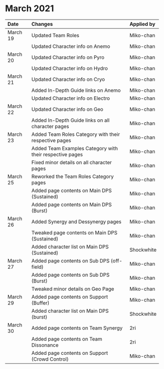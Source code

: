# March 2021

| Date | Changes | Applied by |
| :--- | :--- | :--- |
| March 19 | Updated Team Roles | Miko-chan |
|  | Updated Character info on Anemo | Miko-chan |
| March 20 | Updated Character info on Pyro | Miko-chan |
|  | Updated Character info on Hydro | Miko-chan |
| March 21 | Updated Character info on Cryo | Miko-chan |
|  | Added In-Depth Guide links on Anemo | Miko-chan |
|  | Updated Character info on Electro | Miko-chan |
| March 22 | Updated Character info on Geo | Miko-chan |
|  | Added In-Depth Guide links on all character pages | Miko-chan |
| March 23 | Added Team Roles Category with their respective pages | Miko-chan |
|  | Added Team Examples Category with their respective pages | Miko-chan |
|  | Fixed minor details on all character pages | Miko-chan |
| March 25 | Reworked the Team Roles Category pages | Miko-chan |
|  | Added page contents on Main DPS \(Sustained\) | Miko-chan |
|  | Added page contents on Main DPS \(Burst\) | Miko-chan |
| March 26 | Added Synergy and Dessynergy pages | Miko-chan |
|  | Tweaked page contents on Main DPS \(Sustained\) | Miko-chan |
|  | Added character list on Main DPS \(Sustained\) | Shockwhite |
| March 27 | Added page contents on Sub DPS \(off-field\) | Miko-chan |
|  | Added page contents on Sub DPS \(Burst\) | Miko-chan |
|  | Tweaked minor details on Geo Page | Miko-chan |
| March 29 | Added page contents on Support \(Buffer\) | Miko-chan |
|  | Added character list on Main DPS \(burst\) | Shockwhite |
| March 30 | Added page contents on Team Synergy | 2ri |
|  | Added page contents on Team Dissonance | 2ri |
|  | Added page contents on Support \(Crowd Control\) | Miko-chan |

